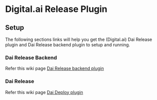 # Digital.ai Release Plugin

## Setup

The following sections links will help you get the (Digital.ai) Dai Release plugin and Dai Release backend plugin to setup and running.

### Dai Release Backend

Refer this wiki page [Dai Release backend plugin](https://github.com/digital-ai/backstage-release/wiki/DAI-Release-Plugin-%E2%80%90-Backend)

### Dai Release

Refer this wiki page [Dai Deploy plugin](https://github.com/digital-ai/backstage-release/wiki/DAI-Release-Plugin-%E2%80%90-Frontend)

